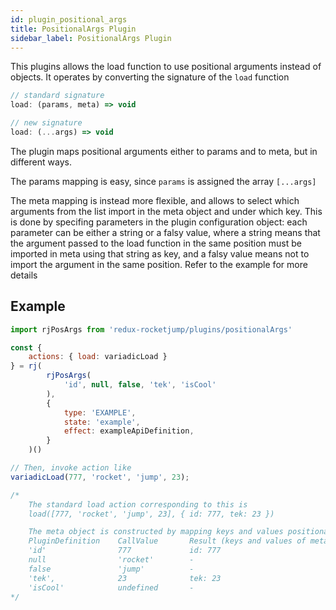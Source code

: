 ```yaml
---
id: plugin_positional_args
title: PositionalArgs Plugin
sidebar_label: PositionalArgs Plugin
---
```

This plugins allows the load function to use positional arguments instead of objects. It operates by converting the signature of the `load` function

```js
// standard signature
load: (params, meta) => void

// new signature
load: (...args) => void
```

The plugin maps positional arguments either to params and to meta, but in different ways.

The params mapping is easy, since `params` is assigned the array `[...args]`

The meta mapping is instead more flexible, and allows to select which arguments from the list import in the meta object and under which key. This is done by specifing parameters in the plugin configuration object: each parameter can be either a string or a falsy value, where a string means that the argument passed to the load function in the same position must be imported in meta using that string as key, and a falsy value means not to import the argument in the same position. Refer to the example for more details

## Example
```js
import rjPosArgs from 'redux-rocketjump/plugins/positionalArgs'

const {
    actions: { load: variadicLoad }
} = rj(
        rjPosArgs(
            'id', null, false, 'tek', 'isCool'
        ),
        {
            type: 'EXAMPLE',
            state: 'example',
            effect: exampleApiDefinition,
        }
    )()

// Then, invoke action like
variadicLoad(777, 'rocket', 'jump', 23);

/*
    The standard load action corresponding to this is
    load([777, 'rocket', 'jump', 23], { id: 777, tek: 23 })

    The meta object is constructed by mapping keys and values positionally
    PluginDefinition    CallValue       Result (keys and values of meta object)
    'id'                777             id: 777
    null                'rocket'        -
    false               'jump'          -
    'tek',              23              tek: 23
    'isCool'            undefined       -
*/
```